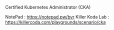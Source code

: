 Certified Kubernetes Administrator (CKA)

NotePad : https://notepad.pw/bvr
Killer Koda Lab : https://killercoda.com/playgrounds/scenario/cka
